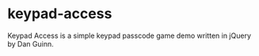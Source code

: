 # keypad-access
Keypad Access is a simple keypad passcode game demo written in jQuery by Dan Guinn.
